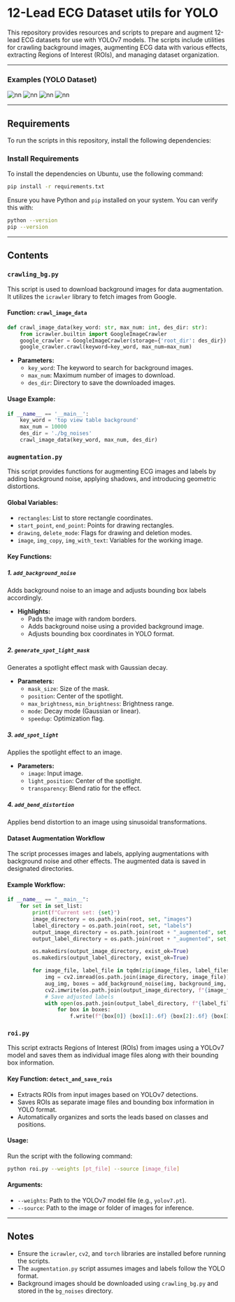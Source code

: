 # 12-Lead ECG Dataset utils for YOLO 

This repository provides resources and scripts to prepare and augment 12-lead ECG datasets for use with YOLOv7 models. The scripts include utilities for crawling background images, augmenting ECG data with various effects, extracting Regions of Interest (ROIs), and managing dataset organization.

***

### Examples (YOLO Dataset)
![nn](https://ifh.cc/g/AjB3F3.png)
![nn](https://ifh.cc/g/5cvLxR.png)
![nn](https://ifh.cc/g/Wyq2Wg.png)
![nn](https://ifh.cc/g/BnTMsB.png)


*** 
## Requirements
To run the scripts in this repository, install the following dependencies:


### Install Requirements
To install the dependencies on Ubuntu, use the following command:
```bash
pip install -r requirements.txt
```

Ensure you have Python and `pip` installed on your system. You can verify this with:
```bash
python --version
pip --version
```
***

## Contents

### `crawling_bg.py`
This script is used to download background images for data augmentation. It utilizes the `icrawler` library to fetch images from Google.

#### Function: `crawl_image_data`
```python
def crawl_image_data(key_word: str, max_num: int, des_dir: str):
    from icrawler.builtin import GoogleImageCrawler
    google_crawler = GoogleImageCrawler(storage={'root_dir': des_dir})
    google_crawler.crawl(keyword=key_word, max_num=max_num)
```

- **Parameters:**
  - `key_word`: The keyword to search for background images.
  - `max_num`: Maximum number of images to download.
  - `des_dir`: Directory to save the downloaded images.

#### Usage Example:
```python
if __name__ == '__main__':
    key_word = 'top view table background'
    max_num = 10000
    des_dir = './bg_noises'
    crawl_image_data(key_word, max_num, des_dir)
```

### `augmentation.py`
This script provides functions for augmenting ECG images and labels by adding background noise, applying shadows, and introducing geometric distortions.

#### Global Variables:
- `rectangles`: List to store rectangle coordinates.
- `start_point`, `end_point`: Points for drawing rectangles.
- `drawing`, `delete_mode`: Flags for drawing and deletion modes.
- `image`, `img_copy`, `img_with_text`: Variables for the working image.

#### Key Functions:

##### 1. `add_background_noise`
Adds background noise to an image and adjusts bounding box labels accordingly.

- **Highlights:**
  - Pads the image with random borders.
  - Adds background noise using a provided background image.
  - Adjusts bounding box coordinates in YOLO format.

##### 2. `generate_spot_light_mask`
Generates a spotlight effect mask with Gaussian decay.

- **Parameters:**
  - `mask_size`: Size of the mask.
  - `position`: Center of the spotlight.
  - `max_brightness`, `min_brightness`: Brightness range.
  - `mode`: Decay mode (Gaussian or linear).
  - `speedup`: Optimization flag.

##### 3. `add_spot_light`
Applies the spotlight effect to an image.

- **Parameters:**
  - `image`: Input image.
  - `light_position`: Center of the spotlight.
  - `transparency`: Blend ratio for the effect.

##### 4. `add_bend_distortion`
Applies bend distortion to an image using sinusoidal transformations.

#### Dataset Augmentation Workflow
The script processes images and labels, applying augmentations with background noise and other effects. The augmented data is saved in designated directories.

#### Example Workflow:
```python
if __name__ == "__main__":
    for set in set_list:
        print(f"Current set: {set}")
        image_directory = os.path.join(root, set, "images")
        label_directory = os.path.join(root, set, "labels")
        output_image_directory = os.path.join(root + "_augmented", set, "images")
        output_label_directory = os.path.join(root + "_augmented", set, "labels")

        os.makedirs(output_image_directory, exist_ok=True)
        os.makedirs(output_label_directory, exist_ok=True)

        for image_file, label_file in tqdm(zip(image_files, label_files), total=len(image_files), desc="Processing"):
            img = cv2.imread(os.path.join(image_directory, image_file))
            aug_img, boxes = add_background_noise(img, background_img, label_file)
            cv2.imwrite(os.path.join(output_image_directory, f"{image_file[:-4]}-augmented{image_file[-4:]}"), aug_img)
            # Save adjusted labels
            with open(os.path.join(output_label_directory, f"{label_file[:-4]}-augmented.txt"), 'w') as f:
                for box in boxes:
                    f.write(f"{box[0]} {box[1]:.6f} {box[2]:.6f} {box[3]:.6f} {box[4]:.6f}\n")
```

### `roi.py`
This script extracts Regions of Interest (ROIs) from images using a YOLOv7 model and saves them as individual image files along with their bounding box information.

#### Key Function: `detect_and_save_rois`
- Extracts ROIs from input images based on YOLOv7 detections.
- Saves ROIs as separate image files and bounding box information in YOLO format.
- Automatically organizes and sorts the leads based on classes and positions.

#### Usage:
Run the script with the following command:
```bash
python roi.py --weights [pt_file] --source [image_file]
```

#### Arguments:
- `--weights`: Path to the YOLOv7 model file (e.g., `yolov7.pt`).
- `--source`: Path to the image or folder of images for inference.

***

## Notes
- Ensure the `icrawler`, `cv2`, and `torch` libraries are installed before running the scripts.
- The `augmentation.py` script assumes images and labels follow the YOLO format.
- Background images should be downloaded using `crawling_bg.py` and stored in the `bg_noises` directory.

